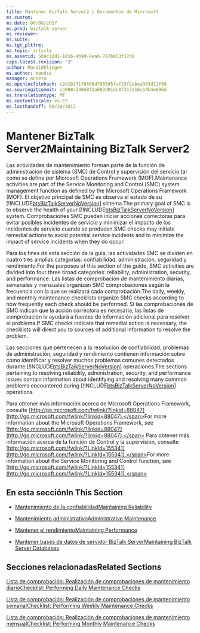 ```yaml
---
title: Mantener BizTalk Server2 | Documentos de Microsoft
ms.custom: 
ms.date: 06/08/2017
ms.prod: biztalk-server
ms.reviewer: 
ms.suite: 
ms.tgt_pltfrm: 
ms.topic: article
ms.assetid: 5b9c10d1-101b-4b9d-8eab-767b853f17d8
caps.latest.revision: "3"
author: MandiOhlinger
ms.author: mandia
manager: anneta
ms.openlocfilehash: c2d1b171f0506d7855d5faf23f2ebea393d21f60
ms.sourcegitcommit: cb908c540d8f1a692d01dc8f313e16cb4b4e696d
ms.translationtype: MT
ms.contentlocale: es-ES
ms.lasthandoff: 09/20/2017
---
```

# <a name="maintaining-biztalk-server2"></a><span data-ttu-id="c1b26-102">Mantener BizTalk Server2</span><span class="sxs-lookup"><span data-stu-id="c1b26-102">Maintaining BizTalk Server2</span></span>
<span data-ttu-id="c1b26-103">Las actividades de mantenimiento forman parte de la función de administración de sistema (SMC) de Control y supervisión del servicio tal como se define por Microsoft Operations Framework (MOF).</span><span class="sxs-lookup"><span data-stu-id="c1b26-103">Maintenance activities are part of the Service Monitoring and Control (SMC) system management function as defined by the Microsoft Operations Framework (MOF).</span></span> <span data-ttu-id="c1b26-104">El objetivo principal de SMC es observa el estado de su [!INCLUDE[btsBizTalkServerNoVersion](../includes/btsbiztalkservernoversion-md.md)] sistema.</span><span class="sxs-lookup"><span data-stu-id="c1b26-104">The primary goal of SMC is to observe the health of your [!INCLUDE[btsBizTalkServerNoVersion](../includes/btsbiztalkservernoversion-md.md)] system.</span></span> <span data-ttu-id="c1b26-105">Comprobaciones SMC pueden iniciar acciones correctoras para evitar posibles incidentes de servicio y minimizar el impacto de los incidentes de servicio cuando se producen.</span><span class="sxs-lookup"><span data-stu-id="c1b26-105">SMC checks may initiate remedial actions to avoid potential service incidents and to minimize the impact of service incidents when they do occur.</span></span>  
  
 <span data-ttu-id="c1b26-106">Para los fines de esta sección de la guía, las actividades SMC se dividen en cuatro tres amplias categorías: confiabilidad, administración, seguridad y rendimiento.</span><span class="sxs-lookup"><span data-stu-id="c1b26-106">For the purposes of this section of the guide, SMC activities are divided into four three broad categories: reliability, administration, security, and performance.</span></span> <span data-ttu-id="c1b26-107">Las listas de comprobación de mantenimiento diarias, semanales y mensuales organizan SMC comprobaciones según la frecuencia con la que se realizará cada comprobación.</span><span class="sxs-lookup"><span data-stu-id="c1b26-107">The daily, weekly, and monthly maintenance checklists organize SMC checks according to how frequently each check should be performed.</span></span> <span data-ttu-id="c1b26-108">Si las comprobaciones de SMC indican que la acción correctora es necesaria, las listas de comprobación le ayudará a fuentes de información adicional para resolver el problema.</span><span class="sxs-lookup"><span data-stu-id="c1b26-108">If SMC checks indicate that remedial action is necessary, the checklists will direct you to sources of additional information to resolve the problem.</span></span>  
  
 <span data-ttu-id="c1b26-109">Las secciones que pertenecen a la resolución de confiabilidad, problemas de administración, seguridad y rendimiento contienen información sobre cómo identificar y resolver muchos problemas comunes detectados durante [!INCLUDE[btsBizTalkServerNoVersion](../includes/btsbiztalkservernoversion-md.md)] operaciones.</span><span class="sxs-lookup"><span data-stu-id="c1b26-109">The sections pertaining to resolving reliability, administration, security, and performance issues contain information about identifying and resolving many common problems encountered during [!INCLUDE[btsBizTalkServerNoVersion](../includes/btsbiztalkservernoversion-md.md)] operations.</span></span>  
  
 <span data-ttu-id="c1b26-110">Para obtener más información acerca de Microsoft Operations Framework, consulte [http://go.microsoft.com/fwlink/?linkid=88047](http://go.microsoft.com/fwlink/?linkid=88047).</span><span class="sxs-lookup"><span data-stu-id="c1b26-110">For more information about the Microsoft Operations Framework, see [http://go.microsoft.com/fwlink/?linkid=88047](http://go.microsoft.com/fwlink/?linkid=88047).</span></span> <span data-ttu-id="c1b26-111">Para obtener más información acerca de la función de Control y la supervisión, consulte [http://go.microsoft.com/fwlink/?LinkId=155341](http://go.microsoft.com/fwlink/?LinkId=155341).</span><span class="sxs-lookup"><span data-stu-id="c1b26-111">For more information about the Service Monitoring and Control function, see [http://go.microsoft.com/fwlink/?LinkId=155341](http://go.microsoft.com/fwlink/?LinkId=155341).</span></span>  
  
## <a name="in-this-section"></a><span data-ttu-id="c1b26-112">En esta sección</span><span class="sxs-lookup"><span data-stu-id="c1b26-112">In This Section</span></span>  
  
-   [<span data-ttu-id="c1b26-113">Mantenimiento de la confiabilidad</span><span class="sxs-lookup"><span data-stu-id="c1b26-113">Maintaining Reliability</span></span>](../technical-guides/maintaining-reliability.md)  
  
-   [<span data-ttu-id="c1b26-114">Mantenimiento administrativo</span><span class="sxs-lookup"><span data-stu-id="c1b26-114">Administrative Maintenance</span></span>](../technical-guides/administrative-maintenance.md)  
  
-   [<span data-ttu-id="c1b26-115">Mantener el rendimiento</span><span class="sxs-lookup"><span data-stu-id="c1b26-115">Maintaining Performance</span></span>](../technical-guides/maintaining-performance.md)  
  
-   [<span data-ttu-id="c1b26-116">Mantener bases de datos de servidor BizTalk Server</span><span class="sxs-lookup"><span data-stu-id="c1b26-116">Maintaining BizTalk Server Databases</span></span>](../technical-guides/maintaining-biztalk-server-databases.md)  
  
## <a name="related-sections"></a><span data-ttu-id="c1b26-117">Secciones relacionadas</span><span class="sxs-lookup"><span data-stu-id="c1b26-117">Related Sections</span></span>  
 [<span data-ttu-id="c1b26-118">Lista de comprobación: Realización de comprobaciones de mantenimiento diario</span><span class="sxs-lookup"><span data-stu-id="c1b26-118">Checklist: Performing Daily Maintenance Checks</span></span>](../technical-guides/checklist-performing-daily-maintenance-checks.md)  
  
 [<span data-ttu-id="c1b26-119">Lista de comprobación: Realización de comprobaciones de mantenimiento semanal</span><span class="sxs-lookup"><span data-stu-id="c1b26-119">Checklist: Performing Weekly Maintenance Checks</span></span>](../technical-guides/checklist-performing-weekly-maintenance-checks.md)  
  
 [<span data-ttu-id="c1b26-120">Lista de comprobación: Realización de comprobaciones de mantenimiento mensual</span><span class="sxs-lookup"><span data-stu-id="c1b26-120">Checklist: Performing Monthly Maintenance Checks</span></span>](../technical-guides/checklist-performing-monthly-maintenance-checks.md)